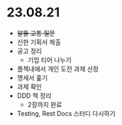 # 23.08.21

- ~~알뜰 교통 질문~~
- 신한 기획서 제출
- 공고 정리
  - 기업 티어 나누기
- 플젝내에서 개인 도전 과제 선정
- 명세서 훑기
- 과제 확인
- DDD 책 정리
  - 2장까지 완료
- Testing, Rest Docs 스터디 다시하기